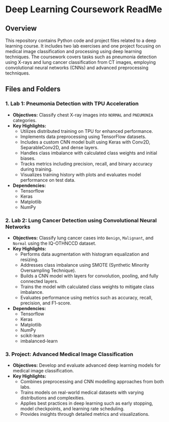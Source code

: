 # Deep Learning Coursework ReadMe

## Overview
This repository contains Python code and project files related to a deep learning course. It includes two lab exercises and one project focusing on medical image classification and processing using deep learning techniques. The coursework covers tasks such as pneumonia detection using X-rays and lung cancer classification from CT images, employing convolutional neural networks (CNNs) and advanced preprocessing techniques.

## Files and Folders
### 1. Lab 1: Pneumonia Detection with TPU Acceleration
  * **Objectives:** Classify chest X-ray images into ```NORMAL``` and ```PNEUMONIA``` categories.
  * **Key Highlights:**
      * Utilizes distributed training on TPU for enhanced performance.
      * Implements data preprocessing using TensorFlow datasets.
      * Includes a custom CNN model built using Keras with Conv2D, SeparableConv2D, and dense layers.
      * Handles class imbalance with calculated class weights and initial biases.
      * Tracks metrics including precision, recall, and binary accuracy during training.
      * Visualizes training history with plots and evaluates model performance on test data.
  * **Dependencies:**
      * Tensorflow
      * Keras
      * Matplotlib
      * NumPy
   
### 2. Lab 2: Lung Cancer Detection using Convolutional Neural Networks
  * **Objectives:** Classify lung cancer cases into ```Benign```, ```Malignant```, and ```Normal``` using the IQ-OTHNCCD dataset.
  * **Key Highlights:**
      * Performs data augmentation with histogram equalization and resizing.
      * Addresses class imbalance using SMOTE (Synthetic Minority Oversampling Technique).
      * Builds a CNN model with layers for convolution, pooling, and fully connected layers.
      * Trains the model with calculated class weights to mitigate class imbalance.
      * Evaluates performance using metrics such as accuracy, recall, precision, and F1-score.
  * **Dependencies:**
      * Tensorflow
      * Keras
      * Matplotlib
      * NumPy
      * scikit-learn
      * imbalanced-learn
   
### 3. Project: Advanced Medical Image Classification
* **Objectives:** Develop and evaluate advanced deep learning models for medical image classification.
* **Key Highlights:**
  * Combines preprocessing and CNN modelling approaches from both labs.
  * Trains models on real-world medical datasets with varying distributions and complexities.
  * Applies best practices in deep learning such as early stopping, model checkpoints, and learning rate scheduling.
  * Provides insights through detailed metrics and visualizations.
